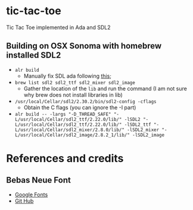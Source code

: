 # tic-tac-toe
Tic Tac Toe implemented in Ada and SDL2

## Building on OSX Sonoma with homebrew installed SDL2
- `alr build`
  - Manually fix SDL ada following [this](https://stackoverflow.com/questions/78363274/cannot-build-sdl-ada-bindings-on-osx-sonoma-because-of-error-missing-binary-ope);
- `brew list sdl2 sdl2_ttf sdl2_mixer sdl2_image`
  - Gather the location of the `lib` and run the command (I am not sure why brew does not install libraries in lib)
- `/usr/local/Cellar/sdl2/2.30.2/bin/sdl2-config -cflags`
  - Obtain the C flags (you can ignore the -I part)
- `alr build -- -largs "-D_THREAD_SAFE" "-L/usr/local/Cellar/sdl2_ttf/2.22.0/lib/" -lSDL2 "-L/usr/local/Cellar/sdl2_ttf/2.22.0/lib/" -lSDL2_ttf "-L/usr/local/Cellar/sdl2_mixer/2.8.0/lib/" -lSDL2_mixer "-L/usr/local/Cellar/sdl2_image/2.8.2_1/lib/" -lSDL2_image`

# References and credits
## Bebas Neue Font
- [Google Fonts](https://fonts.google.com/specimen/Bebas+Neue/about)
- [Git Hub](https://github.com/dharmatype/Bebas-Neue)